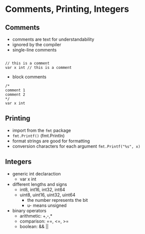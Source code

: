 # Comments, Printing, Integers

## Comments

- comments are text for understandability
- ignored by the compiler
- single-line comments

```golang

// this is a comment
var x int // this is a comment
```

- block comments

```golang
/*
comment 1
comment 2
*/
var x int
```

## Printing

- import from the `fmt` package
- `fmt.Printf()` (fmt.Println)
- format strings are good for formatting
- conversion characters for each argument `fmt.Printf("%s", x)`

## Integers

- generic int declaraction
  - var x int
- different lengths and signs
  - int8, int16, int32, int64
  - uint8, uint16, uint32, uint64
    - the number represents the bit
    - u- means unsigned
- binary operators
  - arithmetic: +,-,*
  - comparison: ==, <=, >=
  - boolean: && ||
